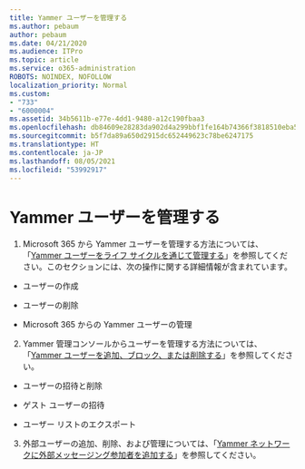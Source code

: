 ```yaml
---
title: Yammer ユーザーを管理する
ms.author: pebaum
author: pebaum
ms.date: 04/21/2020
ms.audience: ITPro
ms.topic: article
ms.service: o365-administration
ROBOTS: NOINDEX, NOFOLLOW
localization_priority: Normal
ms.custom:
- "733"
- "6000004"
ms.assetid: 34b5611b-e77e-4dd1-9480-a12c190fbaa3
ms.openlocfilehash: db84609e28283da902d4a299bbf1fe164b74366f3818510eba5f10d2ebbdf4f0
ms.sourcegitcommit: b5f7da89a650d2915dc652449623c78be6247175
ms.translationtype: HT
ms.contentlocale: ja-JP
ms.lasthandoff: 08/05/2021
ms.locfileid: "53992917"
---
```

# <a name="managing-yammer-users"></a>Yammer ユーザーを管理する

1. Microsoft 365 から Yammer ユーザーを管理する方法については、「[Yammer ユーザーをライフ サイクルを通じて管理する](https://docs.microsoft.com/yammer/manage-yammer-users/manage-users-across-their-lifecycle)」を参照してください。このセクションには、次の操作に関する詳細情報が含まれています。

  - ユーザーの作成

  - ユーザーの削除

  - Microsoft 365 からの Yammer ユーザーの管理

2. Yammer 管理コンソールからユーザーを管理する方法については、「[Yammer ユーザーを追加、ブロック、または削除する](https://docs.microsoft.com/yammer/manage-yammer-users/add-block-or-remove-users)」を参照してください。

  - ユーザーの招待と削除

  - ゲスト ユーザーの招待

  - ユーザー リストのエクスポート

3. 外部ユーザーの追加、削除、および管理については、「[Yammer ネットワークに外部メッセージング参加者を追加する](https://docs.microsoft.com/yammer/work-with-external-users/add-external-participants)」を参照してください。
